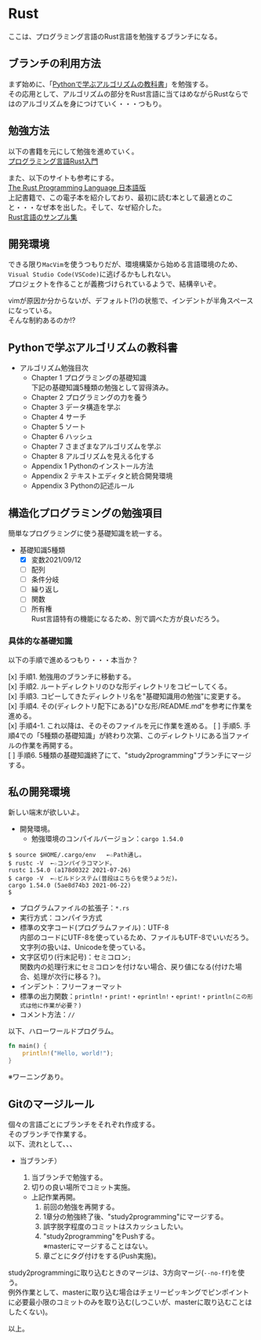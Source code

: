 # Rust
ここは、プログラミング言語のRust言語を勉強するブランチになる。  


## ブランチの利用方法
まず始めに、「[Pythonで学ぶアルゴリズムの教科書](https://book.impress.co.jp/books/1120101024)」を勉強する。  
その応用として、アルゴリズムの部分をRust言語に当てはめながらRustならではのアルゴリズムを身につけていく・・・つもり。  


## 勉強方法
以下の書籍を元にして勉強を進めていく。  
[プログラミング言語Rust入門](https://project.nikkeibp.co.jp/bnt/atcl/20/P96850/)  

また、以下のサイトも参考にする。  
[The Rust Programming Language 日本語版](https://doc.rust-jp.rs/book-ja/index.html)  
上記書籍で、この電子本を紹介しており、最初に読む本として最適とのこと・・・なぜ本を出した。そして、なぜ紹介した。  
[Rust言語のサンプル集](https://doc.rust-jp.rs/rust-by-example-ja/index.html)  


## 開発環境
できる限り`MacVim`を使うつもりだが、環境構築から始める言語環境のため、`Visual Studio Code(VSCode)`に逃げるかもしれない。  
プロジェクトを作ることが義務づけられているようで、結構辛いぞ。  

vimが原因か分からないが、デフォルト(?)の状態で、インデントが半角スペースになっている。  
そんな制約あるのか!?  


<a name="PythonAlgorithm"></a>
## Pythonで学ぶアルゴリズムの教科書

* アルゴリズム勉強目次  
  * Chapter 1 プログラミングの基礎知識  
    下記の基礎知識5種類の勉強として習得済み。  
  * Chapter 2 プログラミングの力を養う  
  * Chapter 3 データ構造を学ぶ  
  * Chapter 4 サーチ  
  * Chapter 5 ソート  
  * Chapter 6 ハッシュ  
  * Chapter 7 さまざまなアルゴリズムを学ぶ  
  * Chapter 8 アルゴリズムを見える化する  
  * Appendix 1 Pythonのインストール方法
  * Appendix 2 テキストエディタと統合開発環境
  * Appendix 3 Pythonの記述ルール

## 構造化プログラミングの勉強項目
簡単なプログラミングに使う基礎知識を統一する。  

* 基礎知識5種類  
  * [x] 変数2021/09/12  
  * [ ] 配列  
  * [ ] 条件分岐  
  * [ ] 繰り返し  
  * [ ] 関数  
  * [ ] 所有権  
    Rust言語特有の機能になるため、別で調べた方が良いだろう。  

### 具体的な基礎知識
以下の手順で進めるつもり・・・本当か？  

[x] 手順1. 勉強用のブランチに移動する。  
[x] 手順2. ルートディレクトリのひな形ディレクトリをコピーしてくる。  
[x] 手順3. コピーしてきたディレクトリ名を"基礎知識用の勉強"に変更する。  
[x] 手順4. その(ディレクトリ配下にある)"ひな形/README.md"を参考に作業を進める。  
[x] 手順4-1. これ以降は、そのそのファイルを元に作業を進める。
[ ] 手順5. 手順4での「5種類の基礎知識」が終わり次第、このディレクトリにある当ファイルの作業を再開する。  
[ ] 手順6. 5種類の基礎知識終了にて、"study2programming"ブランチにマージする。  

## 私の開発環境
新しい端末が欲しいよ。  

* 開発環境。  
  * 勉強環境のコンパイルバージョン：`cargo 1.54.0`  
```terminal
$ source $HOME/.cargo/env	←☆Path通し。
$ rustc -V	←☆コンパイラコマンド。
rustc 1.54.0 (a178d0322 2021-07-26)
$ cargo -V	←☆ビルドシステム(普段はこちらを使うようだ)。
cargo 1.54.0 (5ae8d74b3 2021-06-22)
$
```

  * プログラムファイルの拡張子：`*.rs`  
  * 実行方式：コンパイラ方式  
  * 標準の文字コード(プログラムファイル)：UTF-8  
    内部のコードにUTF-8を使っているため、ファイルもUTF-8でいいだろう。  
    文字列の扱いは、Unicodeを使っている。  
  * 文字区切り(行末記号)：セミコロン`;`  
    関数内の処理行末にセミコロンを付けない場合、戻り値になる(付けた場合、処理が次行に移る？)。  
  * インデント：フリーフォーマット  
  * 標準の出力関数：`println!`・`print!`・`eprintln!`・`eprint!`・`println(この形式は他に作業が必要？)`  
  * コメント方法：`//`  


以下、ハローワールドプログラム。
```Rust:main.rs
fn main() {
    println!("Hello, world!");
}
```
※ワーニングあり。  

## Gitのマージルール
個々の言語ごとにブランチをそれぞれ作成する。  
そのブランチで作業する。  
以下、流れとして、、、

* 当ブランチ）  
  1. 当ブランチで勉強する。  
  1. 切りの良い場所でコミット実施。  

  * 上記作業再開。  
    1. 前回の勉強を再開する。  
    1. 1章分の勉強終了後、"study2programming"にマージする。  
    1. 誤字脱字程度のコミットはスカッシュしたい。  
    1. "study2programming"をPushする。  
    ※masterにマージすることはない。  
    1. 章ごとにタグ付けをする(Push実施)。  

study2programmingに取り込むときのマージは、3方向マージ(`--no-ff`)を使う。  
例外作業として、masterに取り込む場合はチェリーピッキングでピンポイントに必要最小限のコミットのみを取り込む(しつこいが、masterに取り込むことはしたくない)。  

以上。
<!-- vim: set ts=4 sts=4 sw=4 tw=0 expandtab: -->
